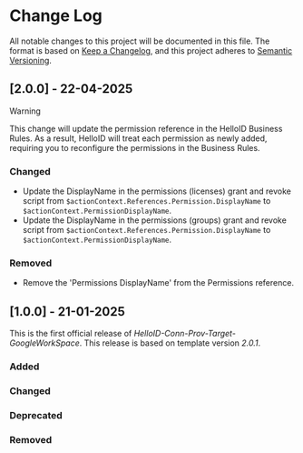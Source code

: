# Change Log

All notable changes to this project will be documented in this file. The format is based on [Keep a Changelog](https://keepachangelog.com), and this project adheres to [Semantic Versioning](https://semver.org).

## [2.0.0] - 22-04-2025
> [!WARNING]
> This change will update the permission reference in the HelloID Business Rules. As a result, HelloID will treat each permission as newly added, requiring you to reconfigure the permissions in the Business Rules.

### Changed
- Update the DisplayName in the permissions (licenses) grant and revoke script from `$actionContext.References.Permission.DisplayName` to `$actionContext.PermissionDisplayName`.
- Update the DisplayName in the permissions (groups) grant and revoke script from `$actionContext.References.Permission.DisplayName` to `$actionContext.PermissionDisplayName`.

### Removed
- Remove the 'Permissions DisplayName' from the Permissions reference.

## [1.0.0] - 21-01-2025

This is the first official release of _HelloID-Conn-Prov-Target-GoogleWorkSpace_. This release is based on template version _2.0.1_.

### Added

### Changed

### Deprecated

### Removed